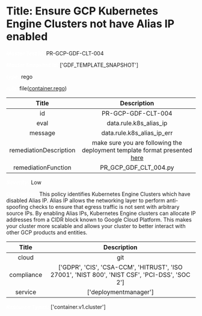 



# Title: Ensure GCP Kubernetes Engine Clusters not have Alias IP enabled


***<font color="white">Master Test Id:</font>*** PR-GCP-GDF-CLT-004

***<font color="white">Master Snapshot Id:</font>*** ['GDF_TEMPLATE_SNAPSHOT']

***<font color="white">type:</font>*** rego

***<font color="white">rule:</font>*** file([container.rego])  
  
  
  
  

|Title|Description|
| :---: | :---: |
|id|PR-GCP-GDF-CLT-004|
|eval|data.rule.k8s_alias_ip|
|message|data.rule.k8s_alias_ip_err|
|remediationDescription|make sure you are following the deployment template format presented <a href='https://cloud.google.com/kubernetes-engine/docs/reference/rest/v1/projects.locations.clusters' target='_blank'>here</a>|
|remediationFunction|PR_GCP_GDF_CLT_004.py|


***<font color="white">Severity:</font>*** Low

***<font color="white">Description:</font>*** This policy identifies Kubernetes Engine Clusters which have disabled Alias IP. Alias IP allows the networking layer to perform anti-spoofing checks to ensure that egress traffic is not sent with arbitrary source IPs. By enabling Alias IPs, Kubernetes Engine clusters can allocate IP addresses from a CIDR block known to Google Cloud Platform. This makes your cluster more scalable and allows your cluster to better interact with other GCP products and entities.  
  
  

|Title|Description|
| :---: | :---: |
|cloud|git|
|compliance|['GDPR', 'CIS', 'CSA-CCM', 'HITRUST', 'ISO 27001', 'NIST 800', 'NIST CSF', 'PCI-DSS', 'SOC 2']|
|service|['deploymentmanager']|


***<font color="white">Resource Types:</font>*** ['container.v1.cluster']


[container.rego]: https://github.com/prancer-io/prancer-compliance-test/tree/master/google/iac/container.rego
